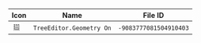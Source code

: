 | Icon | Name | File ID |
| ---  | ---  | ---     |
| ![](TreeEditor.Geometry%20On.png) | `TreeEditor.Geometry On` | `-9083777081504910403` |

